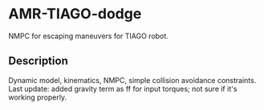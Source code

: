 # AMR-TIAGO-dodge
NMPC for escaping maneuvers for TIAGO robot.

## Description
Dynamic model, kinematics, NMPC, simple collision avoidance constraints.
Last update: added gravity term as ff for input torques; not sure if it's working properly.
